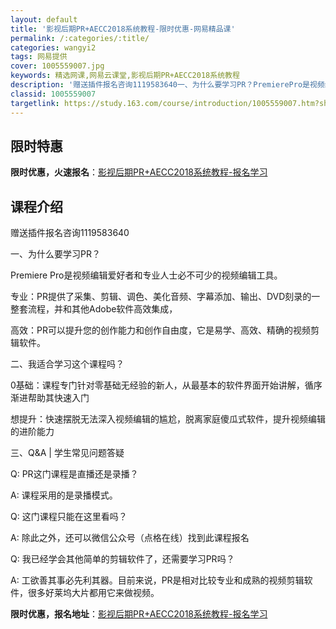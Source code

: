 ```yaml
---
layout: default
title: '影视后期PR+AECC2018系统教程-限时优惠-网易精品课'
permalink: /:categories/:title/
categories: wangyi2
tags: 网易提供
cover: 1005559007.jpg
keywords: 精选网课,网易云课堂,影视后期PR+AECC2018系统教程
description: '赠送插件报名咨询1119583640一、为什么要学习PR？PremierePro是视频编辑爱好者和专业人士必不可少的视频'
classid: 1005559007
targetlink: https://study.163.com/course/introduction/1005559007.htm?share=1&shareId=1025206652&utm_campaign=share&utm_medium=iphoneShare&utm_source=&utm_u=1025206652
---
```


## 限时特惠

**限时优惠，火速报名**：[影视后期PR+AECC2018系统教程-报名学习](https://study.163.com/course/introduction/1005559007.htm?share=1&shareId=1025206652&utm_campaign=share&utm_medium=iphoneShare&utm_source=&utm_u=1025206652)

## 课程介绍

赠送插件报名咨询1119583640

一、为什么要学习PR？

Premiere Pro是视频编辑爱好者和专业人士必不可少的视频编辑工具。



专业：PR提供了采集、剪辑、调色、美化音频、字幕添加、输出、DVD刻录的一整套流程，并和其他Adobe软件高效集成，

高效：PR可以提升您的创作能力和创作自由度，它是易学、高效、精确的视频剪辑软件。



二、我适合学习这个课程吗？

0基础：课程专门针对零基础无经验的新人，从最基本的软件界面开始讲解，循序渐进帮助其快速入门 

想提升：快速摆脱无法深入视频编辑的尴尬，脱离家庭傻瓜式软件，提升视频编辑的进阶能力



三、Q&A | 学生常见问题答疑

Q:  PR这门课程是直播还是录播？

A: 课程采用的是录播模式。



Q: 这门课程只能在这里看吗？

A: 除此之外，还可以微信公众号（点格在线）找到此课程报名



Q:  我已经学会其他简单的剪辑软件了，还需要学习PR吗？

A: 工欲善其事必先利其器。目前来说，PR是相对比较专业和成熟的视频剪辑软件，很多好莱坞大片都用它来做视频。

**限时优惠，报名地址**：[影视后期PR+AECC2018系统教程-报名学习](https://study.163.com/course/introduction/1005559007.htm?share=1&shareId=1025206652&utm_campaign=share&utm_medium=iphoneShare&utm_source=&utm_u=1025206652)

